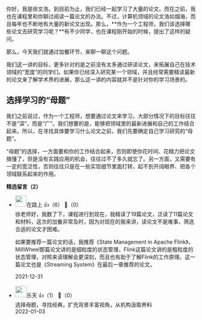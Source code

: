 你好，我是徐文浩。到目前为止，我们已经一起学习了大量的论文。而在之前，我也在课程里和你聊过阅读一篇论文的办法。不过，计算机领域的论文浩如烟海，而且每年也不断地有大量的新论文出现。那么，**作为一个工程师，我们该选择哪些论文去研究学习呢？**有不少同学，也在课程刚开始的时候，提出了这样的疑问。

那么，今天我们就通过加餐环节，来聊一聊这个问题。

我们这一讲的目标，更多针对的是之前没有太多通过研读论文，来拓展自己在技术领域的“宽度”的同学们。如果你已经深入研究某一个领域，并且经常需要精读最新的论文来了解学术界的进展，那么这一讲的内容就并不是针对你的学习场景的。

## 选择学习的“母题”

我们之前说过，作为一个工程师，想要通过论文来学习，大部分情况下的目标往往不是“深”，而是“广”。我们想要的是，能够把领域里的最新进展和自己的工作结合起来。所以，在寻找具体要学习什么论文之前，我们先要确定自己学习研究的“母题”。

“母题”的选择，一方面要和你的工作结合起来，否则即使你花时间、花精力把论文搞懂了，但是没有实践应用的机会，往往过不了多久就忘了。另一方面，又需要有一定的宽泛性，否则往往只是在一些实现细节里面打转，起不到开阔眼界、把各个领域联系起来的作用。
<div><strong>精选留言（2）</strong></div><ul>
<li><img src="https://static001.geekbang.org/account/avatar/00/15/66/8f/02be926d.jpg" width="30px"><span>在路上</span> 👍（6） 💬（0）<div>徐老师好，我数了下，课程进行到现在，我精读了19篇论文，泛读了11篇论文和材料，这次的加餐非常及时，因为对现在的我来讲，读论文不是难事，筛选合适的论文才困难。

如果要推荐一篇论文的话，我推荐《State Management in Apache Flink》，MillWheel那篇论文讲的是细粒度的状态管理，Flink这篇论文讲的是粗粒度的状态管理，对照来读理解会更深刻，而且也有助于了解Flink的工作原理。这一篇论文也是《Streaming System》在最后一章推荐的论文。</div>2021-12-31</li><br/><li><img src="https://static001.geekbang.org/account/avatar/00/17/2e/f0/0bbb0df5.jpg" width="30px"><span>乐天</span> 👍（1） 💬（0）<div>选择母题，寻找经典，扩充背景丰富视角，从机构汲取养料</div>2022-01-03</li><br/>
</ul>